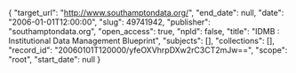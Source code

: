 {
  "target_url": "http://www.southamptondata.org/", 
  "end_date": null, 
  "date": "2006-01-01T12:00:00", 
  "slug": 49741942, 
  "publisher": "southamptondata.org", 
  "open_access": true, 
  "npld": false, 
  "title": "IDMB : Institutional Data Management Blueprint", 
  "subjects": [], 
  "collections": [], 
  "record_id": "20060101T120000/yfeOXVhrpDXw2rC3CT2mJw==", 
  "scope": "root", 
  "start_date": null
}

